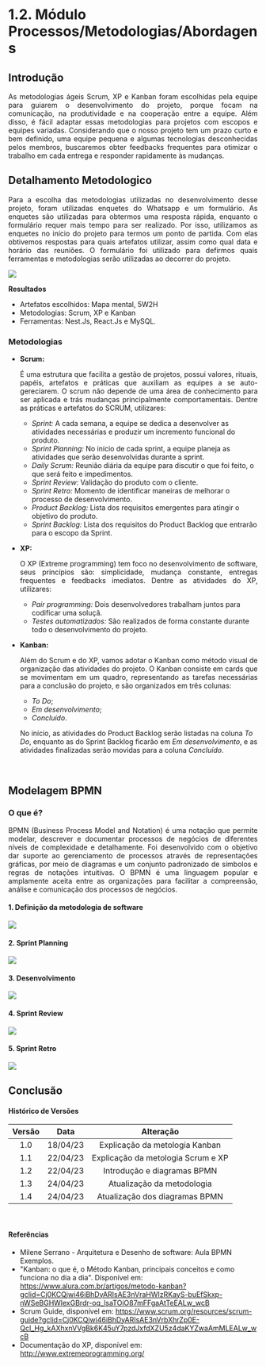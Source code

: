 # 1.2. Módulo Processos/Metodologias/Abordagens

## Introdução
<p align="justify"> As metodologias ágeis Scrum, XP e Kanban foram escolhidas pela equipe para guiarem o desenvolvimento do projeto, porque focam na comunicação, na produtividade e na cooperação entre a equipe. Além disso, é fácil adaptar essas metodologias para projetos com escopos e equipes variadas. Considerando que o nosso projeto tem um prazo curto e bem definido, uma equipe pequena e algumas tecnologias desconhecidas pelos membros, buscaremos obter feedbacks frequentes para otimizar o trabalho em cada entrega e responder rapidamente às mudanças.</p>

## Detalhamento Metodologico 
<p align="justify">Para a escolha das metodologias utilizadas no desenvolvimento desse projeto, foram utilizadas enquetes do Whatsapp e um formulário. As enquetes são utilizadas para obtermos uma resposta rápida, enquanto o formulário requer mais tempo para ser realizado. Por isso, utilizamos as enquetes no início do projeto para termos um ponto de partida. Com elas obtivemos respostas para quais artefatos utilizar, assim como qual data e horário das reuniões. O formulário foi utilizado para defirmos quais ferramentas e metodologias serão utilizadas ao decorrer do projeto. </p>

<img src=../img/>

**Resultados**
- Artefatos escolhidos: Mapa mental, 5W2H
- Metodologias: Scrum, XP e Kanban
- Ferramentas: Nest.Js, React.Js e MySQL.

### Metodologias
  - **Scrum:** <p align="justify"> É uma estrutura que facilita a gestão de projetos, possui valores, rituais, papéis, artefatos e práticas que auxiliam as equipes a se auto-gereciarem. O scrum não depende de uma área de conhecimento para ser aplicada e trás mudanças principalmente comportamentais. Dentre as práticas e artefatos do SCRUM, utilizares:</p>
      - *Sprint:* A cada semana, a equipe se dedica a desenvolver as atividades necessárias e produzir um incremento funcional do produto.
      - *Sprint Planning:* No início de cada sprint, a equipe planeja as atividades que serão desenvolvidas durante a sprint.
      - *Daily Scrum:* Reunião diária da equipe para discutir o que foi feito, o que será feito e impedimentos.
      - *Sprint Review:* Validação do produto com o cliente.
      - *Sprint Retro:* Momento de identificar maneiras de melhorar o processo de desenvolvimento. 
      - *Product Backlog:* Lista dos requisitos emergentes para atingir o objetivo do produto.
      - *Sprint Backlog:* Lista dos requisitos do Product Backlog que entrarão para o escopo da Sprint.
  
  - **XP:** <p align="justify"> O XP (Extreme programming) tem foco no desenvolvimento de software, seus princípios são: simplicidade, mudança constante, entregas frequentes e feedbacks imediatos. Dentre as atividades do XP, utilizares: </p>
      - *Pair programming:* Dois desenvolvedores trabalham juntos para codificar uma soluçã.
      - *Testes automatizados:* São realizados de forma constante durante todo o desenvolvimento do projeto.

  - **Kanban:** <p align="justify"> Além do Scrum e do XP, vamos adotar o Kanban como método visual de organização das atividades do projeto. O Kanban consiste em cards que se movimentam em um quadro, representando as tarefas necessárias para a conclusão do projeto, e são organizados em três colunas: 
    - *To Do*;
    - *Em desenvolvimento*;
    - *Concluído*.
  
    No início, as atividades do Product Backlog serão listadas na coluna *To Do*, enquanto as do Sprint Backlog ficarão em *Em desenvolvimento*, e as atividades finalizadas serão movidas para a coluna *Concluído*.</p>

<br>

## Modelagem BPMN

### O que é?
<p align="justify">BPMN (Business Process Model and Notation) é uma notação que permite modelar, descrever e documentar processos de negócios de diferentes níveis de complexidade e detalhamente. Foi desenvolvido com o objetivo dar suporte ao gerenciamento de processos através de representações gráficas, por meio de diagramas e um conjunto padronizado de símbolos e regras de notações intuitivas. O BPMN é uma linguagem popular e amplamente aceita entre as organizações para facilitar a compreensão, análise e comunicação dos processos de negócios.</p>

#### 1. Definição da metodologia de software
<img src="https://raw.githubusercontent.com/UnBArqDsw2023-1/2023.1_G1_ProjetoMercadoLivre/main/docs/IMG/diagram%20-%20Metodologia.svg"> 

#### 2. Sprint Planning
<img src="../IMG/diagram - Sprint Planning.svg"> 

#### 3. Desenvolvimento
<img src="../IMG/diagram - Desenvolvimento.svg"> 

#### 4. Sprint Review
<img src="../IMG/diagram - Sprint Review.svg"> 

#### 5. Sprint Retro
<img src="../IMG/diagram - Sprint Retro.svg"> 

<br>

## Conclusão

#### Histórico de Versões

| Versão  |   Data   |                   Alteração                    |
| :-----: | :------: | :--------------------------------------------: |
|   1.0   | 18/04/23 | Explicação da metologia Kanban |
|   1.1   | 22/04/23 | Explicação da metologia Scrum e XP |
|   1.2   | 22/04/23 | Introdução e diagramas BPMN |
|   1.3   | 24/04/23 | Atualização da metodologia |
|   1.4   | 24/04/23 | Atualização dos diagramas BPMN |

<br>

#### Referências

  - Milene Serrano - Arquitetura e Desenho de software: Aula BPMN Exemplos.
  - "Kanban: o que é, o Método Kanban, principais conceitos e como funciona no dia a dia". Disponível em: https://www.alura.com.br/artigos/metodo-kanban?gclid=Cj0KCQjwi46iBhDyARIsAE3nVraHWIzRKayS-buEfSkxp-nWSeBGHWlexGBrdr-oq_lsaTOiO87mFFgaAtTeEALw_wcB
  - Scrum Guide, disponível em: https://www.scrum.org/resources/scrum-guide?gclid=Cj0KCQjwi46iBhDyARIsAE3nVrbXhrZp0E-Qcl_Hg_kAXhxnVVgBk6K45uY7pzdJxfdXZU5z4daKYZwaAmMLEALw_wcB
  - Documentação do XP, disponível em: http://www.extremeprogramming.org/

